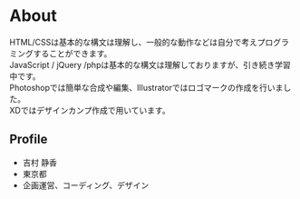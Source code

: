 # About

HTML/CSSは基本的な構文は理解し、一般的な動作などは自分で考えプログラミングすることができます。  
JavaScript / jQuery /phpは基本的な構文は理解しておりますが、引き続き学習中です。  
Photoshopでは簡単な合成や編集、Illustratorではロゴマークの作成を行いました。  
XDではデザインカンプ作成で用いています。

## Profile
- 吉村 静香
- 東京都
- 企画運営、コーディング、デザイン
